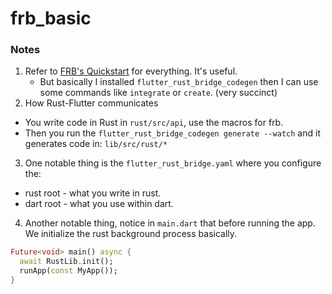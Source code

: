 # frb_basic

### Notes

1. Refer to [FRB's Quickstart](https://cjycode.com/flutter_rust_bridge/quickstart) for everything. It's useful.
   - But basically I installed `flutter_rust_bridge_codegen` then I can use some commands like `integrate` or `create`. (very succinct)
2. How Rust-Flutter communicates

- You write code in Rust in `rust/src/api`, use the macros for frb.
- Then you run the `flutter_rust_bridge_codegen generate --watch` and it generates code in: `lib/src/rust/*`

3. One notable thing is the `flutter_rust_bridge.yaml` where you configure the:

- rust root - what you write in rust.
- dart root - what you use within dart.

4. Another notable thing, notice in `main.dart` that before running the app. We initialize the rust background process basically.

```dart
Future<void> main() async {
  await RustLib.init();
  runApp(const MyApp());
}
```
